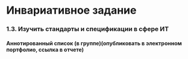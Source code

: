 # Инвариативное задание
### 1.3. Изучить стандарты и спецификации в сфере ИТ 

#### Аннотированный список (в группе)(опубликовать в электронном портфолио, ссылка в отчете)


